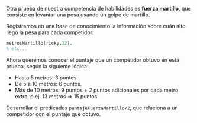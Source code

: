 Otra prueba de nuestra competencia de habilidades es __fuerza martillo__, que consiste en levantar una pesa usando un golpe de martillo.

Registramos en una base de conocimiento la información sobre cuán alto llegó la pesa para cada competidor:

```prolog
metrosMartillo(ricky,12).
% etc...
```

Ahora queremos conocer el puntaje que un competidor obtuvo en esta prueba, según la siguiente lógica:

* Hasta 5 metros: 3 puntos.
* De 5 a 10 metros: 6 puntos.
* Más de 10 metros: 9 puntos + 2 puntos adicionales por cada metro extra, p.ej. 13 metros => 15 puntos.

Desarrollar el predicados `puntajeFuerzaMartillo/2`, que relaciona a un competidor con el puntaje que obtuvo.



